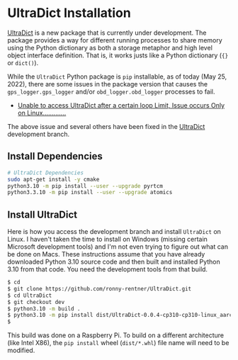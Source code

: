 # UltraDict Installation

[UltraDict](https://github.com/ronny-rentner/UltraDict) is a new package that is currently under development.  The package provides a way for different running processes to share memory using the Python dictionary as both a storage metaphor and high level object interface definition.  That is, it works justs like a Python dictionary (```{}``` or ```dict()```).

While the ```UltraDict``` Python package is ```pip``` installable, as of today (May 25, 2022), there are some issues in the package version that causes the ```gps_logger.gps_logger``` and/or ```obd_logger.obd_logger``` processes to fail.

- [Unable to access UltraDict after a certain loop Limit, Issue occurs Only on Linux.............](https://github.com/ronny-rentner/UltraDict/issues/9)

The above issue and several others have been fixed in the [UltraDict](https://github.com/ronny-rentner/UltraDict) development branch.

## Install Dependencies

```bash
# UltraDict Dependencies
sudo apt-get install -y cmake
python3.10 -m pip install --user --upgrade pyrtcm
python3.3.10 -m pip install --user --upgrade atomics
```

## Install UltraDict

Here is how you access the development branch and install ```UltraDict``` on Linux.  I haven't taken the time to install on Windows (missing certain Microsoft development tools) and I'm not even trying to figure out what can be done on Macs.  These instructions assume that you have already downloaded Python 3.10 source code and then built and installed Python 3.10 from that code.  You need the development tools from that build.

```bash
$ cd
$ git clone https://github.com/ronny-rentner/UltraDict.git
$ cd UltraDict
$ git checkout dev
$ python3.10 -m build .
$ python3.10 -m pip install dist/UltraDict-0.0.4-cp310-cp310-linux_aarch64.whl
$
```

This build was done on a Raspberry Pi.  To build on a different architecture (like Intel X86), the ```pip install``` wheel (```dist/*.whl```) file name will need to be modified.
